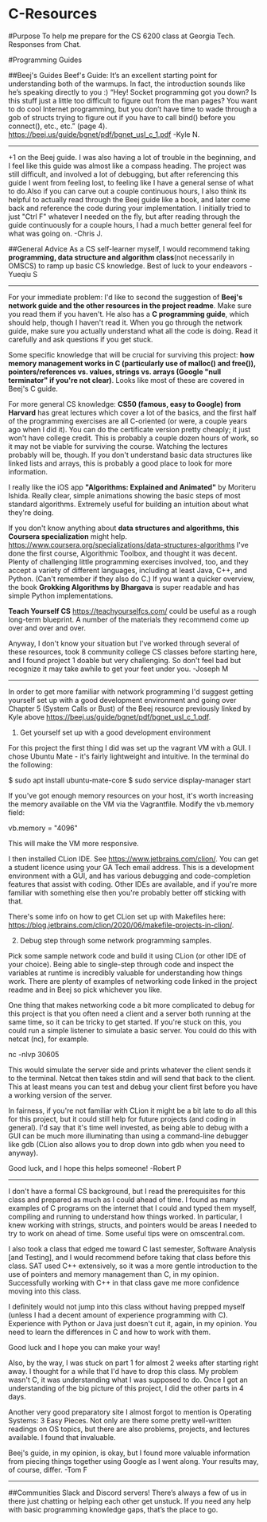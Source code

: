 # C-Resources

#Purpose
To help me prepare for the CS 6200 class at Georgia Tech. Responses from Chat.

#Programming Guides

##Beej's Guides
Beef's Guide: It’s an excellent starting point for understanding both of the warmups. In fact, the introduction sounds like he’s speaking directly to you :)
“Hey! Socket programming got you down? Is this stuff just a little too difficult to figure out from the man pages? You want to do cool Internet programming, but you don’t have time to wade through a gob of structs trying to figure out if you have to call bind() before you connect(), etc., etc.” (page 4).
https://beej.us/guide/bgnet/pdf/bgnet_usl_c_1.pdf -Kyle N.

------

+1 on the Beej guide. I was also having a lot of trouble in the beginning, and I feel like this guide was almost like a compass heading. The project was still difficult, and involved a lot of debugging, but after referencing this guide I went from feeling lost, to feeling like I have a general sense of what to do.Also if you can carve out a couple continuous hours, I also think its helpful to actually read through the Beej guide like a book, and later come back and reference the code during your implementation. I initially tried to just "Ctrl F" whatever I needed on the fly, but after reading through the guide continuously for a couple hours, I had a much better general feel for what was going on. -Chris J.

##General Advice
As a CS self-learner myself, I would recommend taking **programming, data structure and algorithm class**(not necessarily in OMSCS) to ramp up basic CS knowledge. Best of luck to your endeavors -Yueqiu S

------

For your immediate problem: I'd like to second the suggestion of **Beej's network guide and the other resources in the project readme**. Make sure you read them if you haven't. He also has a **C programming guide**, which should help, though I haven't read it. When you go through the network guide, make sure you actually understand what all the code is doing. Read it carefully and ask questions if you get stuck. 

Some specific knowledge that will be crucial for surviving this project: **how memory management works in C (particularly use of malloc() and free()), pointers/references vs. values, strings vs. arrays (Google "null terminator" if you're not clear)**. Looks like most of these are covered in Beej's C guide. 

For more general CS knowledge: **CS50 (famous, easy to Google) from Harvard** has great lectures which cover a lot of the basics, and the first half of the programming exercises are all C-oriented (or were, a couple years ago when I did it). You can do the certificate version pretty cheaply; it just won't have college credit. This is probably a couple dozen hours of work, so it may not be viable for surviving the course. Watching the lectures probably will be, though. If you don't understand basic data structures like linked lists and arrays, this is probably a good place to look for more information. 

I really like the iOS app **"Algorithms: Explained and Animated"** by Moriteru Ishida. Really clear, simple animations showing the basic steps of most standard algorithms. Extremely useful for building an intuition about what they're doing. 

If you don't know anything about **data structures and algorithms, this Coursera specialization** might help.
https://www.coursera.org/specializations/data-structures-algorithms
I've done the first course, Algorithmic Toolbox, and thought it was decent. Plenty of challenging little programming exercises involved, too, and they accept a variety of different languages, including at least Java, C++, and Python. (Can't remember if they also do C.) If you want a quicker overview, the book **Grokking Algorithms by Bhargava** is super readable and has simple Python implementations. 

**Teach Yourself CS** https://teachyourselfcs.com/ could be useful as a rough long-term blueprint. A number of the materials they recommend come up over and over and over. 

Anyway, I don't know your situation but I've worked through several of these resources, took 8 community college CS classes before starting here, and I found project 1 doable but very challenging. So don't feel bad but recognize it may take awhile to get your feet under you. -Joseph M

------

In order to get more familiar with network programming I'd suggest getting yourself set up with a good development environment and going over Chapter 5 (System Calls or Bust) of the Beej resource previously linked by Kyle above https://beej.us/guide/bgnet/pdf/bgnet_usl_c_1.pdf.

1. Get yourself set up with a good development environment

For this project the first thing I did was set up the vagrant VM with a GUI. I chose Ubuntu Mate - it's fairly lightweight and intuitive. In the terminal do the following:

$ sudo apt install ubuntu-mate-core
$ sudo service display-manager start

If you've got enough memory resources on your host, it's worth increasing the memory available on the VM via the Vagrantfile. Modify the vb.memory field:

vb.memory = "4096"

This will make the VM more responsive.

I then installed CLion IDE. See https://www.jetbrains.com/clion/. You can get a student licence using your GA Tech email address. This is a development environment with a GUI, and has various debugging and code-completion features that assist with coding. Other IDEs are available, and if you're more familiar with something else then you're probably better off sticking with that.

There's some info on how to get CLion set up with Makefiles here: https://blog.jetbrains.com/clion/2020/06/makefile-projects-in-clion/.

2. Debug step through some network programming samples.

Pick some sample network code and build it using CLion (or other IDE of your choice). Being able to single-step through code and inspect the variables at runtime is incredibly valuable for understanding how things work. There are plenty of examples of networking code linked in the project readme and in Beej so pick whichever you like.

One thing that makes networking code a bit more complicated to debug for this project is that you often need a client and a server both running at the same time, so it can be tricky to get started. If you're stuck on this, you could run a simple listener to simulate a basic server. You could do this with netcat (nc), for example.

nc -nlvp 30605

This would simulate the server side and prints whatever the client sends it to the terminal. Netcat then takes stdin and will send that back to the client. This at least means you can test and debug your client first before you have a working version of the server.

In fairness, if you're not familiar with CLion it might be a bit late to do all this for this project, but it could still help for future projects (and coding in general). I'd say that it's time well invested, as being able to debug with a GUI can be much more illuminating than using a command-line debugger like gdb (CLion also allows you to drop down into gdb when you need to anyway).

Good luck, and I hope this helps someone!
-Robert P

------

I don't have a formal CS background, but I read the prerequisites for this class and prepared as much as I could ahead of time. I found as many examples of C programs on the internet that I could and typed them myself, compiling and running to understand how things worked. In particular, I knew working with strings, structs, and pointers would be areas I needed to try to work on ahead of time. Some useful tips were on omscentral.com. 

I also took a class that edged me toward C last semester, Software Analysis [and Testing], and I would recommend before taking that class before this class. SAT used C++ extensively, so it was a more gentle introduction to the use of pointers and memory management than C, in my opinion. Successfully working with C++ in that class gave me more confidence moving into this class. 

I definitely would not jump into this class without having prepped myself (unless I had a decent amount of experience programming with C). Experience with Python or Java just doesn't cut it, again, in my opinion. You need to learn the differences in C and how to work with them. 

Good luck and I hope you can make your way!

Also, by the way, I was stuck on part 1 for almost 2 weeks after starting right away. I thought for a while that I'd have to drop this class. My problem wasn't C, it was understanding what I was supposed to do. Once I got an understanding of the big picture of this project, I did the other parts in 4 days. 

Another very good preparatory site I almost forgot to mention is Operating Systems: 3 Easy Pieces. Not only are there some pretty well-written readings on OS topics, but there are also problems, projects, and lectures available. I found that invaluable. 

Beej's guide, in my opinion, is okay, but I found more valuable information from piecing things together using Google as I went along. Your results may, of course, differ. 
-Tom F

------

##Communities
Slack and Discord servers! There’s always a few of us in there just chatting or helping each other get unstuck. If you need any help with basic programming knowledge gaps, that’s the place to go.

